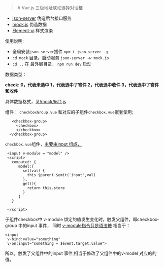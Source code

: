 
> A Vue.js
> 三级地址联动选择对话框


-  [json-server](https://github.com/typicode/json-server) 伪造后台接口服务
-  [mock.js](http://mockjs.com/) 伪造数据
-  [Element-ui](http://element.eleme.io/#/zh-CN/component/message-box) 样式渲染

使用说明:
  - 全局安装`json-server`插件   `npm i json-server -g`
  - `cd mock` 目录，启动服务  `json-server -w mock.js`
  - `cd ..` 在 最外层目录， `npm run dev` 启动

数据类型：

  **check:  0，代表未选中   1，代表选中了寄件    2，代表选中收件    3，代表选中了寄件和收件**

  具体数据格式，见[/mock/list1.js](./mock/list1.js)

组件：
`checkboxGroup.vue` 和对应的子组件`checkbox.vue`嵌套使用;
```
   <checkbox-group>
     <checkbox>
     </checkbox>
  </checkbox-group>
```

`checkbox.vue`组件，[主要由input 组成，](/src/components/checkbox.vue)
```
 <input v-module = "model" />
 <script>
   computed: {
      model:{
        set(val) {
          this.$parent.$emit('input',val)
        },
        get(){
          return this.store
        }
      }
   }

 </script>

```
子组件checkbox中 v-module 绑定的值发生变化时，触发父组件，即checkbox-group 中的input 事件，
同时 [v-module指令只是语法糖](https://cn.vuejs.org/v2/guide/components.html#使用自定义事件的表单输入组件) 相当于：
```
<input
 v-bind:value="something"
 v-on:input="something = $event.target.value">
```
所以，触发了父组件中的input 事件,相当于修改了父组件中的v-model 对应的的值。
